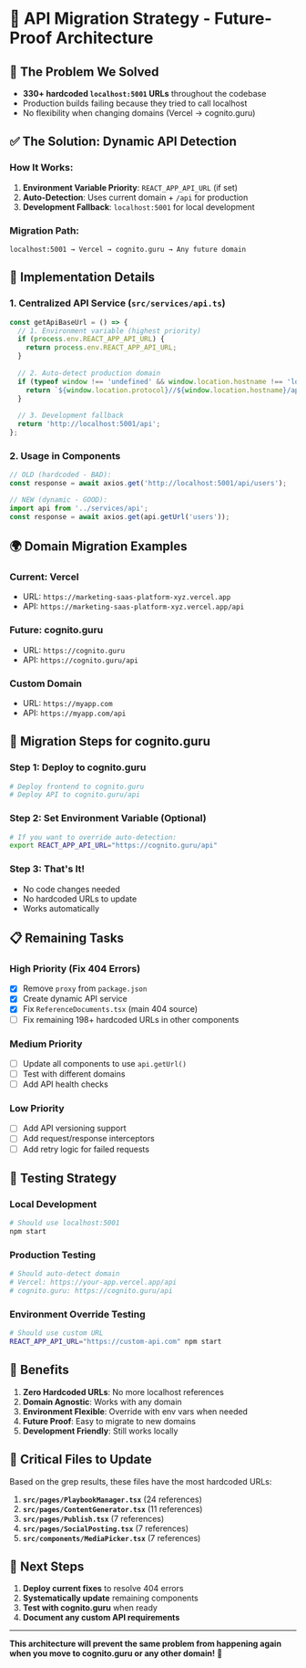 # 🚀 API Migration Strategy - Future-Proof Architecture

## 🎯 **The Problem We Solved**
- **330+ hardcoded `localhost:5001` URLs** throughout the codebase
- Production builds failing because they tried to call localhost
- No flexibility when changing domains (Vercel → cognito.guru)

## ✅ **The Solution: Dynamic API Detection**

### **How It Works:**
1. **Environment Variable Priority**: `REACT_APP_API_URL` (if set)
2. **Auto-Detection**: Uses current domain + `/api` for production
3. **Development Fallback**: `localhost:5001` for local development

### **Migration Path:**
```
localhost:5001 → Vercel → cognito.guru → Any future domain
```

## 🔧 **Implementation Details**

### **1. Centralized API Service (`src/services/api.ts`)**
```typescript
const getApiBaseUrl = () => {
  // 1. Environment variable (highest priority)
  if (process.env.REACT_APP_API_URL) {
    return process.env.REACT_APP_API_URL;
  }
  
  // 2. Auto-detect production domain
  if (typeof window !== 'undefined' && window.location.hostname !== 'localhost') {
    return `${window.location.protocol}//${window.location.hostname}/api`;
  }
  
  // 3. Development fallback
  return 'http://localhost:5001/api';
};
```

### **2. Usage in Components**
```typescript
// OLD (hardcoded - BAD):
const response = await axios.get('http://localhost:5001/api/users');

// NEW (dynamic - GOOD):
import api from '../services/api';
const response = await axios.get(api.getUrl('users'));
```

## 🌍 **Domain Migration Examples**

### **Current: Vercel**
- URL: `https://marketing-saas-platform-xyz.vercel.app`
- API: `https://marketing-saas-platform-xyz.vercel.app/api`

### **Future: cognito.guru**
- URL: `https://cognito.guru`
- API: `https://cognito.guru/api`

### **Custom Domain**
- URL: `https://myapp.com`
- API: `https://myapp.com/api`

## 🚀 **Migration Steps for cognito.guru**

### **Step 1: Deploy to cognito.guru**
```bash
# Deploy frontend to cognito.guru
# Deploy API to cognito.guru/api
```

### **Step 2: Set Environment Variable (Optional)**
```bash
# If you want to override auto-detection:
export REACT_APP_API_URL="https://cognito.guru/api"
```

### **Step 3: That's It!**
- No code changes needed
- No hardcoded URLs to update
- Works automatically

## 📋 **Remaining Tasks**

### **High Priority (Fix 404 Errors)**
- [x] Remove `proxy` from `package.json`
- [x] Create dynamic API service
- [x] Fix `ReferenceDocuments.tsx` (main 404 source)
- [ ] Fix remaining 198+ hardcoded URLs in other components

### **Medium Priority**
- [ ] Update all components to use `api.getUrl()`
- [ ] Test with different domains
- [ ] Add API health checks

### **Low Priority**
- [ ] Add API versioning support
- [ ] Add request/response interceptors
- [ ] Add retry logic for failed requests

## 🧪 **Testing Strategy**

### **Local Development**
```bash
# Should use localhost:5001
npm start
```

### **Production Testing**
```bash
# Should auto-detect domain
# Vercel: https://your-app.vercel.app/api
# cognito.guru: https://cognito.guru/api
```

### **Environment Override Testing**
```bash
# Should use custom URL
REACT_APP_API_URL="https://custom-api.com" npm start
```

## 🎉 **Benefits**

1. **Zero Hardcoded URLs**: No more localhost references
2. **Domain Agnostic**: Works with any domain
3. **Environment Flexible**: Override with env vars when needed
4. **Future Proof**: Easy to migrate to new domains
5. **Development Friendly**: Still works locally

## 🚨 **Critical Files to Update**

Based on the grep results, these files have the most hardcoded URLs:

1. **`src/pages/PlaybookManager.tsx`** (24 references)
2. **`src/pages/ContentGenerator.tsx`** (11 references)
3. **`src/pages/Publish.tsx`** (7 references)
4. **`src/pages/SocialPosting.tsx`** (7 references)
5. **`src/components/MediaPicker.tsx`** (7 references)

## 🔄 **Next Steps**

1. **Deploy current fixes** to resolve 404 errors
2. **Systematically update** remaining components
3. **Test with cognito.guru** when ready
4. **Document any custom API requirements**

---

**This architecture will prevent the same problem from happening again when you move to cognito.guru or any other domain!** 🎯
